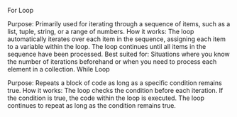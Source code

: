 For Loop

Purpose: Primarily used for iterating through a sequence of items, such as a list, tuple, string, or a range of numbers.
How it works:
The loop automatically iterates over each item in the sequence, assigning each item to a variable within the loop.
The loop continues until all items in the sequence have been processed.
Best suited for: Situations where you know the number of iterations beforehand or when you need to process each element in a collection.
While Loop

Purpose: Repeats a block of code as long as a specific condition remains true.
How it works:
The loop checks the condition before each iteration.
If the condition is true, the code within the loop is executed.
The loop continues to repeat as long as the condition remains true.